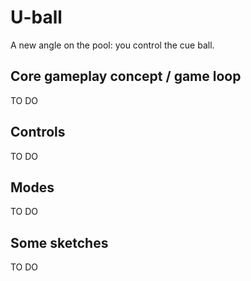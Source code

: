 # U-ball
A new angle on the pool: you control the cue ball.

## Core gameplay concept / game loop
TO DO

## Controls
TO DO

## Modes
TO DO

## Some sketches
TO DO